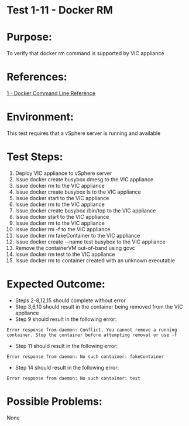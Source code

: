 Test 1-11 - Docker RM
=======

# Purpose:
To verify that docker rm command is supported by VIC appliance

# References:
[1 - Docker Command Line Reference](https://docs.docker.com/engine/reference/commandline/rm/)

# Environment:
This test requires that a vSphere server is running and available

# Test Steps:
1. Deploy VIC appliance to vSphere server
2. Issue docker create busybox dmesg to the VIC appliance
3. Issue docker rm <containerID> to the VIC appliance
4. Issue docker create busybox ls to the VIC appliance
5. Issue docker start <containerID> to the VIC appliance
6. Issue docker rm <containerID> to the VIC appliance
7. Issue docker create busybox /bin/top to the VIC appliance
8. Issue docker start <containerID> to the VIC appliance
9. Issue docker rm <containerID> to the VIC appliance
10. Issue docker rm -f <containerID> to the VIC appliance
11. Issue docker rm fakeContainer to the VIC appliance
12. Issue docker create --name test busybox to the VIC appliance
13. Remove the containerVM out-of-band using govc
14. Issue docker rm test to the VIC appliance
15. Issue docker rm to container created with an unknown executable

# Expected Outcome:
* Steps 2-8,12,15 should complete without error
* Step 3,6,10 should result in the container being removed from the VIC appliance
* Step 9 should result in the following error:  
```
Error response from daemon: Conflict, You cannot remove a running container. Stop the container before attempting removal or use -f
```
* Step 11 should result in the following error:  
```
Error response from daemon: No such container: fakeContainer
```
* Step 14 should result in the following error:  
```
Error response from daemon: No such container: test
```

# Possible Problems:
None
